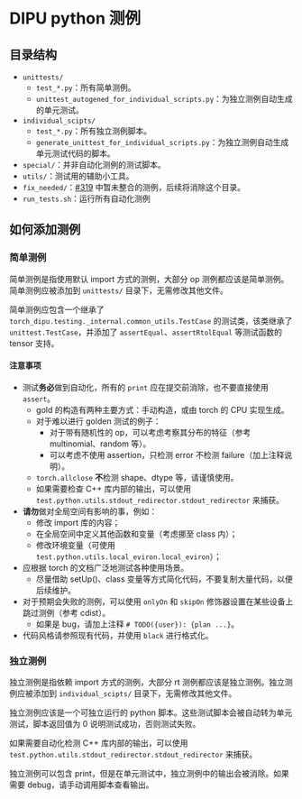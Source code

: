 # DIPU python 测例

## 目录结构

- `unittests/`
  - `test_*.py`：所有简单测例。
  - `unittest_autogened_for_individual_scripts.py`：为独立测例自动生成的单元测试。
- `individual_scipts/`
  - `test_*.py`：所有独立测例脚本。
  - `generate_unittest_for_individual_scripts.py`：为独立测例自动生成单元测试代码的脚本。
- `special/`：并非自动化测例的测试脚本。
- `utils/`：测试用的辅助小工具。
- `fix_needed/`：[#319](https://github.com/DeepLink-org/DIPU/pull/319) 中暂未整合的测例，后续将消除这个目录。
- `run_tests.sh`：运行所有自动化测例

## 如何添加测例

### 简单测例

简单测例是指使用默认 import 方式的测例，大部分 op 测例都应该是简单测例。简单测例应被添加到 `unittests/` 目录下，无需修改其他文件。

简单测例应包含一个继承了 `torch_dipu.testing._internal.common_utils.TestCase` 的测试类，该类继承了 `unittest.TestCase`，并添加了 `assertEqual`、`assertRtolEqual` 等测试函数的 tensor 支持。

#### 注意事项

- 测试**务必**做到自动化，所有的 `print` 应在提交前消除，也不要直接使用 `assert`。
  - gold 的构造有两种主要方式：手动构造，或由 torch 的 CPU 实现生成。
  - 对于难以进行 golden 测试的例子：
    - 对于带有随机性的 op，可以考虑考察其分布的特征（参考 multinomial、random 等）。
    - 可以考虑不使用 assertion，只检测 error 不检测 failure（加上注释说明）。
  - `torch.allclose` **不**检测 shape、dtype 等，请谨慎使用。
  - 如果需要检查 C++ 库内部的输出，可以使用 `test.python.utils.stdout_redirector.stdout_redirector` 来捕获。
- **请勿**做对全局空间有影响的事，例如：
  - 修改 import 库的内容；
  - 在全局空间中定义其他函数和变量（考虑挪至 class 内）；
  - 修改环境变量（可使用 `test.python.utils.local_eviron.local_eviron`）；
- 应根据 torch 的文档广泛地测试各种使用场景。
  - 尽量借助 setUp()、class 变量等方式简化代码，不要复制大量代码，以便后续维护。
- 对于预期会失败的测例，可以使用 `onlyOn` 和 `skipOn` 修饰器设置在某些设备上跳过测例（参考 cdist）。
  - 如果是 bug，请加上注释 `# TODO({user}): {plan ...}`。
- 代码风格请参照现有代码，并使用 `black` 进行格式化。

### 独立测例

独立测例是指依赖 import 方式的测例，大部分 rt 测例都应该是独立测例。独立测例应被添加到 `individual_scipts/` 目录下，无需修改其他文件。

独立测例应该是一个可独立运行的 python 脚本。这些测试脚本会被自动转为单元测试，脚本返回值为 0 说明测试成功，否则测试失败。

如果需要自动化检测 C++ 库内部的输出，可以使用 `test.python.utils.stdout_redirector.stdout_redirector` 来捕获。

独立测例可以包含 print，但是在单元测试中，独立测例中的输出会被消除。如果需要 debug，请手动调用脚本查看输出。
